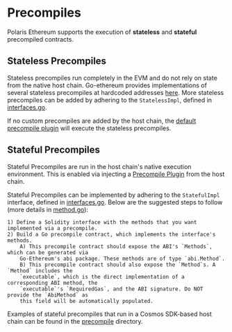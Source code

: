 # Precompiles

Polaris Ethereum supports the execution of **stateless** and **stateful** precompiled contracts. 

## Stateless Precompiles

Stateless precompiles run completely in the EVM and do not rely on state from the native host chain.
Go-ethereum provides implementations of several stateless precompiles at hardcoded addresses [here](https://github.com/berachain/go-ethereum/blob/stateful-v1.11.2/core/vm/contracts.go). More stateless
precompiles can be added by adhering to the `StatelessImpl`, defined in [interfaces.go](https://github.com/berachain/polaris/blob/main/eth/core/precompile/interfaces.go#L48).

If no custom precompiles are added by the host chain, the [default precompile plugin](https://github.com/berachain/polaris/blob/main/eth/core/precompile/default_plugin.go) will execute 
the stateless precompiles.

## Stateful Precompiles

Stateful Precompiles are run in the host chain's native execution environment. This is enabled via 
injecting a [Precompile Plugin](https://github.com/berachain/polaris/blob/main/eth/core/precompile/interfaces.go#L33) from the host chain.

Stateful Precompiles can be implemented by adhering to the `StatefulImpl` interface, defined in 
[interfaces.go](https://github.com/berachain/polaris/blob/main/eth/core/precompile/interfaces.go#L56). Below are the suggested steps to follow (more details in [method.go](https://github.com/berachain/polaris/blob/main/eth/core/precompile/method.go)):

    1) Define a Solidity interface with the methods that you want implemented via a precompile.
    2) Build a Go precompile contract, which implements the interface's methods.
        A) This precompile contract should expose the ABI's `Methods`, which can be generated via
        Go-Ethereum's abi package. These methods are of type `abi.Method`.
 	    B) This precompile contract should also expose the `Method`s. A `Method` includes the
        `executable`, which is the direct implementation of a corresponding ABI method, the
        `executable`'s `RequiredGas`, and the ABI signature. Do NOT provide the `AbiMethod` as
        this field will be automatically populated.

Examples of stateful precompiles that run in a Cosmos SDK-based host chain can be found in the
[precompile](https://github.com/berachain/polaris/tree/main/pkg/cosmos/precompile) directory.


